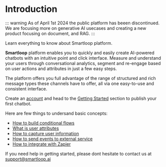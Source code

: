# Introduction

::: warning 
    As of April 1st 2024 the public platform has beeen discontinued. We are focusing more on generative AI usecases and creating a new product focusing on document, and RAG.
:::

Learn everything to know about Smartloop platform.

**Smartloop** platform enables you to quickly and easily create AI-powered chatbots with an intuitive point and click interface. Measure and understand your users through conversational analytics, segment and re-engage based on user actions and attributes in just a few easy steps.

The platform offers you full advantage of the range of structured and rich message types these channels have to offer, all via one easy-to-use and consistent interface.

Create an [account](https://dashboard.smartloop.ai) and head to the [Getting Started](/getting-started.md) section to publish your first chatbot. 


Here are few things to undersand basic concepts:

* [How to build conditional flows](https://docs.smartloop.ai/conditional-flows.html)
* [What is user attributes](https://docs.smartloop.ai/user-attributes.html)
* [How to capture user information](https://docs.smartloop.ai/collecting-user-data.html)
* [How to send events to external service](https://docs.smartloop.ai/json-api.html)
* [How to integrate with Zapier](https://docs.smartloop.ai/integration.html)



If you need help in getting started, please dont hesitate to contact us at [support@smartloop.ai](mailto:support@smartloop.ai)